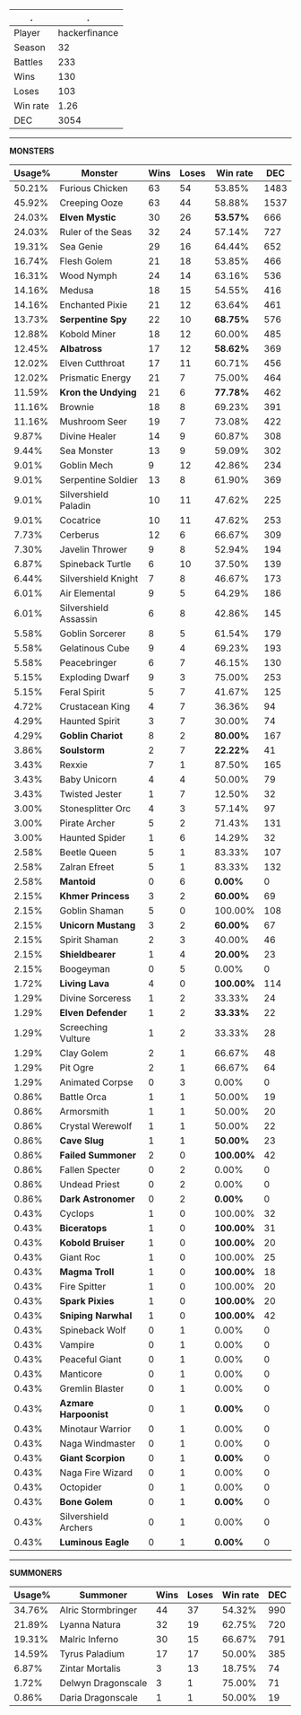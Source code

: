 .|.
|-|-
Player|hackerfinance
Season|32
Battles|233
Wins|130
Loses|103
Win rate|1.26
DEC|3054

---
**MONSTERS**

Usage%|Monster|Wins|Loses|Win rate|DEC|
-|-|-|-|-|-|
50.21%|Furious Chicken|63|54|53.85%|1483|
45.92%|Creeping Ooze|63|44|58.88%|1537|
24.03%|**Elven Mystic**|30|26|**53.57%**|666|
24.03%|Ruler of the Seas|32|24|57.14%|727|
19.31%|Sea Genie|29|16|64.44%|652|
16.74%|Flesh Golem|21|18|53.85%|466|
16.31%|Wood Nymph|24|14|63.16%|536|
14.16%|Medusa|18|15|54.55%|416|
14.16%|Enchanted Pixie|21|12|63.64%|461|
13.73%|**Serpentine Spy**|22|10|**68.75%**|576|
12.88%|Kobold Miner|18|12|60.00%|485|
12.45%|**Albatross**|17|12|**58.62%**|369|
12.02%|Elven Cutthroat|17|11|60.71%|456|
12.02%|Prismatic Energy|21|7|75.00%|464|
11.59%|**Kron the Undying**|21|6|**77.78%**|462|
11.16%|Brownie|18|8|69.23%|391|
11.16%|Mushroom Seer|19|7|73.08%|422|
9.87%|Divine Healer|14|9|60.87%|308|
9.44%|Sea Monster|13|9|59.09%|302|
9.01%|Goblin Mech|9|12|42.86%|234|
9.01%|Serpentine Soldier|13|8|61.90%|369|
9.01%|Silvershield Paladin|10|11|47.62%|225|
9.01%|Cocatrice|10|11|47.62%|253|
7.73%|Cerberus|12|6|66.67%|309|
7.30%|Javelin Thrower|9|8|52.94%|194|
6.87%|Spineback Turtle|6|10|37.50%|139|
6.44%|Silvershield Knight|7|8|46.67%|173|
6.01%|Air Elemental|9|5|64.29%|186|
6.01%|Silvershield Assassin|6|8|42.86%|145|
5.58%|Goblin Sorcerer|8|5|61.54%|179|
5.58%|Gelatinous Cube|9|4|69.23%|193|
5.58%|Peacebringer|6|7|46.15%|130|
5.15%|Exploding Dwarf|9|3|75.00%|253|
5.15%|Feral Spirit|5|7|41.67%|125|
4.72%|Crustacean King|4|7|36.36%|94|
4.29%|Haunted Spirit|3|7|30.00%|74|
4.29%|**Goblin Chariot**|8|2|**80.00%**|167|
3.86%|**Soulstorm**|2|7|**22.22%**|41|
3.43%|Rexxie|7|1|87.50%|165|
3.43%|Baby Unicorn|4|4|50.00%|79|
3.43%|Twisted Jester|1|7|12.50%|32|
3.00%|Stonesplitter Orc|4|3|57.14%|97|
3.00%|Pirate Archer|5|2|71.43%|131|
3.00%|Haunted Spider|1|6|14.29%|32|
2.58%|Beetle Queen|5|1|83.33%|107|
2.58%|Zalran Efreet|5|1|83.33%|132|
2.58%|**Mantoid**|0|6|**0.00%**|0|
2.15%|**Khmer Princess**|3|2|**60.00%**|69|
2.15%|Goblin Shaman|5|0|100.00%|108|
2.15%|**Unicorn Mustang**|3|2|**60.00%**|67|
2.15%|Spirit Shaman|2|3|40.00%|46|
2.15%|**Shieldbearer**|1|4|**20.00%**|23|
2.15%|Boogeyman|0|5|0.00%|0|
1.72%|**Living Lava**|4|0|**100.00%**|114|
1.29%|Divine Sorceress|1|2|33.33%|24|
1.29%|**Elven Defender**|1|2|**33.33%**|22|
1.29%|Screeching Vulture|1|2|33.33%|28|
1.29%|Clay Golem|2|1|66.67%|48|
1.29%|Pit Ogre|2|1|66.67%|64|
1.29%|Animated Corpse|0|3|0.00%|0|
0.86%|Battle Orca|1|1|50.00%|19|
0.86%|Armorsmith|1|1|50.00%|20|
0.86%|Crystal Werewolf|1|1|50.00%|22|
0.86%|**Cave Slug**|1|1|**50.00%**|23|
0.86%|**Failed Summoner**|2|0|**100.00%**|42|
0.86%|Fallen Specter|0|2|0.00%|0|
0.86%|Undead Priest|0|2|0.00%|0|
0.86%|**Dark Astronomer**|0|2|**0.00%**|0|
0.43%|Cyclops|1|0|100.00%|32|
0.43%|**Biceratops**|1|0|**100.00%**|31|
0.43%|**Kobold Bruiser**|1|0|**100.00%**|20|
0.43%|Giant Roc|1|0|100.00%|25|
0.43%|**Magma Troll**|1|0|**100.00%**|18|
0.43%|Fire Spitter|1|0|100.00%|20|
0.43%|**Spark Pixies**|1|0|**100.00%**|20|
0.43%|**Sniping Narwhal**|1|0|**100.00%**|42|
0.43%|Spineback Wolf|0|1|0.00%|0|
0.43%|Vampire|0|1|0.00%|0|
0.43%|Peaceful Giant|0|1|0.00%|0|
0.43%|Manticore|0|1|0.00%|0|
0.43%|Gremlin Blaster|0|1|0.00%|0|
0.43%|**Azmare Harpoonist**|0|1|**0.00%**|0|
0.43%|Minotaur Warrior|0|1|0.00%|0|
0.43%|Naga Windmaster|0|1|0.00%|0|
0.43%|**Giant Scorpion**|0|1|**0.00%**|0|
0.43%|Naga Fire Wizard|0|1|0.00%|0|
0.43%|Octopider|0|1|0.00%|0|
0.43%|**Bone Golem**|0|1|**0.00%**|0|
0.43%|Silvershield Archers|0|1|0.00%|0|
0.43%|**Luminous Eagle**|0|1|**0.00%**|0|

---
**SUMMONERS**

Usage%|Summoner|Wins|Loses|Win rate|DEC|
-|-|-|-|-|-|
34.76%|Alric Stormbringer|44|37|54.32%|990|
21.89%|Lyanna Natura|32|19|62.75%|720|
19.31%|Malric Inferno|30|15|66.67%|791|
14.59%|Tyrus Paladium|17|17|50.00%|385|
6.87%|Zintar Mortalis|3|13|18.75%|74|
1.72%|Delwyn Dragonscale|3|1|75.00%|71|
0.86%|Daria Dragonscale|1|1|50.00%|19|
